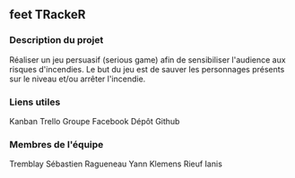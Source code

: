 <h2>feet TRackeR</h2>
<h3>Description du projet</h3>
Réaliser un jeu persuasif (serious game) afin de sensibiliser l'audience aux risques d'incendies.
Le but du jeu est de sauver les personnages présents sur le niveau et/ou arrêter l'incendie.

<h3>Liens utiles</h3>
Kanban Trello
Groupe Facebook
Dépôt Github

<h3>Membres de l'équipe</h3>
Tremblay Sébastien
Ragueneau Yann Klemens
Rieuf Ianis